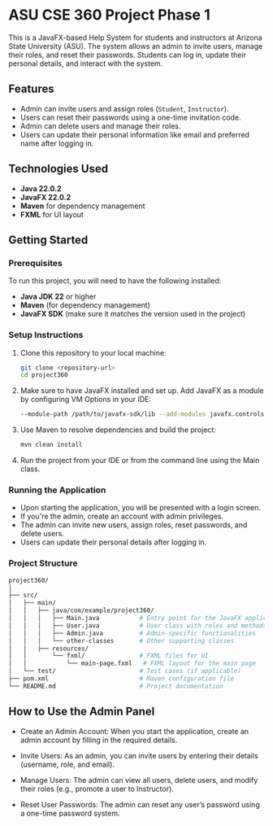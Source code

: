 # ASU CSE 360 Project Phase 1

This is a JavaFX-based Help System for students and instructors at Arizona State University (ASU). The system allows an admin to invite users, manage their roles, and reset their passwords. Students can log in, update their personal details, and interact with the system.

## Features

- Admin can invite users and assign roles (`Student`, `Instructor`).
- Users can reset their passwords using a one-time invitation code.
- Admin can delete users and manage their roles.
- Users can update their personal information like email and preferred name after logging in.

## Technologies Used

- **Java 22.0.2**
- **JavaFX 22.0.2**
- **Maven** for dependency management
- **FXML** for UI layout

## Getting Started

### Prerequisites

To run this project, you will need to have the following installed:

- **Java JDK 22** or higher
- **Maven** (for dependency management)
- **JavaFX SDK** (make sure it matches the version used in the project)

### Setup Instructions

1. Clone this repository to your local machine:

    ```bash
    git clone <repository-url>
    cd project360
    ```

2. Make sure to have JavaFX installed and set up. Add JavaFX as a module by configuring VM Options in your IDE:

    ```bash
    --module-path /path/to/javafx-sdk/lib --add-modules javafx.controls,javafx.fxml
    ```

3. Use Maven to resolve dependencies and build the project:

    ```bash
    mvn clean install
    ```

4. Run the project from your IDE or from the command line using the Main class.

### Running the Application

- Upon starting the application, you will be presented with a login screen.
- If you're the admin, create an account with admin privileges.
- The admin can invite new users, assign roles, reset passwords, and delete users.
- Users can update their personal details after logging in.

### Project Structure

```bash
project360/
│
├── src/
│   ├── main/
│   │   ├── java/com/example/project360/
│   │   │   ├── Main.java           # Entry point for the JavaFX application
│   │   │   ├── User.java           # User class with roles and methods
│   │   │   ├── Admin.java          # Admin-specific functionalities
│   │   │   └── other-classes       # Other supporting classes
│   │   ├── resources/
│   │       └── fxml/               # FXML files for UI
│   │           └── main-page.fxml   # FXML layout for the main page
│   └── test/                       # Test cases (if applicable)
├── pom.xml                         # Maven configuration file
└── README.md                       # Project documentation
```

## How to Use the Admin Panel
- Create an Admin Account: When you start the application, create an admin account by filling in the required details.

- Invite Users: As an admin, you can invite users by entering their details (username, role, and email).

- Manage Users: The admin can view all users, delete users, and modify their roles (e.g., promote a user to Instructor).

- Reset User Passwords: The admin can reset any user’s password using a one-time password system.
